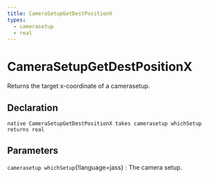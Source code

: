 ```yaml
---
title: CameraSetupGetDestPositionX
types:
  - camerasetup
  - real
---
```


# CameraSetupGetDestPositionX
Returns the target x-coordinate of a camerasetup.

## Declaration

```jass
native CameraSetupGetDestPositionX takes camerasetup whichSetup returns real
```

## Parameters
`camerasetup whichSetup`{!language=jass}
: The camera setup.
